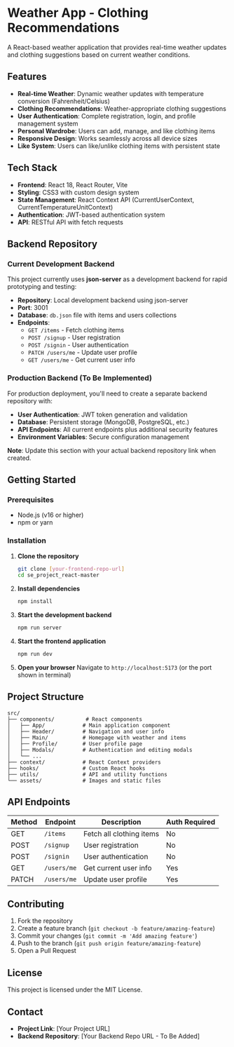 # Weather App - Clothing Recommendations

A React-based weather application that provides real-time weather updates and clothing suggestions based on current weather conditions.

## Features

- **Real-time Weather**: Dynamic weather updates with temperature conversion (Fahrenheit/Celsius)
- **Clothing Recommendations**: Weather-appropriate clothing suggestions
- **User Authentication**: Complete registration, login, and profile management system
- **Personal Wardrobe**: Users can add, manage, and like clothing items
- **Responsive Design**: Works seamlessly across all device sizes
- **Like System**: Users can like/unlike clothing items with persistent state

## Tech Stack

- **Frontend**: React 18, React Router, Vite
- **Styling**: CSS3 with custom design system
- **State Management**: React Context API (CurrentUserContext, CurrentTemperatureUnitContext)
- **Authentication**: JWT-based authentication system
- **API**: RESTful API with fetch requests

## Backend Repository

### Current Development Backend
This project currently uses **json-server** as a development backend for rapid prototyping and testing:

- **Repository**: Local development backend using json-server
- **Port**: 3001
- **Database**: `db.json` file with items and users collections
- **Endpoints**: 
  - `GET /items` - Fetch clothing items
  - `POST /signup` - User registration
  - `POST /signin` - User authentication
  - `PATCH /users/me` - Update user profile
  - `GET /users/me` - Get current user info

### Production Backend (To Be Implemented)
For production deployment, you'll need to create a separate backend repository with:

- **User Authentication**: JWT token generation and validation
- **Database**: Persistent storage (MongoDB, PostgreSQL, etc.)
- **API Endpoints**: All current endpoints plus additional security features
- **Environment Variables**: Secure configuration management

**Note**: Update this section with your actual backend repository link when created.

## Getting Started

### Prerequisites
- Node.js (v16 or higher)
- npm or yarn

### Installation

1. **Clone the repository**
   ```bash
   git clone [your-frontend-repo-url]
   cd se_project_react-master
   ```

2. **Install dependencies**
   ```bash
   npm install
   ```

3. **Start the development backend**
   ```bash
   npm run server
   ```

4. **Start the frontend application**
   ```bash
   npm run dev
   ```

5. **Open your browser**
   Navigate to `http://localhost:5173` (or the port shown in terminal)

## Project Structure

```
src/
├── components/          # React components
│   ├── App/            # Main application component
│   ├── Header/         # Navigation and user info
│   ├── Main/           # Homepage with weather and items
│   ├── Profile/        # User profile page
│   ├── Modals/         # Authentication and editing modals
│   └── ...
├── context/            # React Context providers
├── hooks/              # Custom React hooks
├── utils/              # API and utility functions
└── assets/             # Images and static files
```

## API Endpoints

| Method | Endpoint | Description | Auth Required |
|--------|----------|-------------|---------------|
| GET | `/items` | Fetch all clothing items | No |
| POST | `/signup` | User registration | No |
| POST | `/signin` | User authentication | No |
| GET | `/users/me` | Get current user info | Yes |
| PATCH | `/users/me` | Update user profile | Yes |

## Contributing

1. Fork the repository
2. Create a feature branch (`git checkout -b feature/amazing-feature`)
3. Commit your changes (`git commit -m 'Add amazing feature'`)
4. Push to the branch (`git push origin feature/amazing-feature`)
5. Open a Pull Request

## License

This project is licensed under the MIT License.

## Contact

- **Project Link**: [Your Project URL]
- **Backend Repository**: [Your Backend Repo URL - To Be Added]
